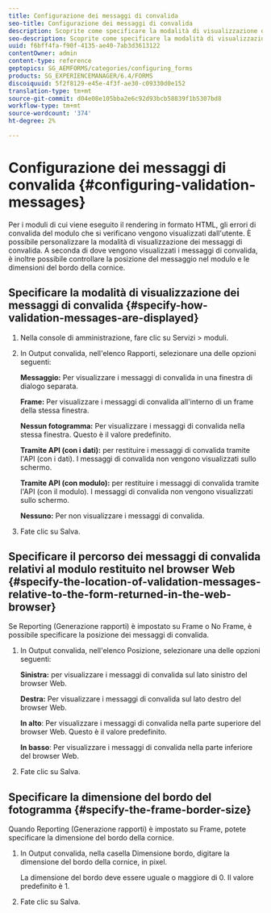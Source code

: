 ```yaml
---
title: Configurazione dei messaggi di convalida
seo-title: Configurazione dei messaggi di convalida
description: Scoprite come specificare la modalità di visualizzazione dei messaggi di convalida e la relativa posizione rispetto al modulo restituito nel browser Web.
seo-description: Scoprite come specificare la modalità di visualizzazione dei messaggi di convalida e la relativa posizione rispetto al modulo restituito nel browser Web.
uuid: f6bff4fa-f90f-4135-ae40-7ab3d3613122
contentOwner: admin
content-type: reference
geptopics: SG_AEMFORMS/categories/configuring_forms
products: SG_EXPERIENCEMANAGER/6.4/FORMS
discoiquuid: 5f2f8129-e45e-4f3f-ae30-c09330d0e152
translation-type: tm+mt
source-git-commit: d04e08e105bba2e6c92d93bcb58839f1b5307bd8
workflow-type: tm+mt
source-wordcount: '374'
ht-degree: 2%

---
```



# Configurazione dei messaggi di convalida {#configuring-validation-messages}

Per i moduli di cui viene eseguito il rendering in formato HTML, gli errori di convalida del modulo che si verificano vengono visualizzati dall&#39;utente. È possibile personalizzare la modalità di visualizzazione dei messaggi di convalida. A seconda di dove vengono visualizzati i messaggi di convalida, è inoltre possibile controllare la posizione del messaggio nel modulo e le dimensioni del bordo della cornice.

## Specificare la modalità di visualizzazione dei messaggi di convalida {#specify-how-validation-messages-are-displayed}

1. Nella console di amministrazione, fare clic su Servizi > moduli.
1. In Output convalida, nell&#39;elenco Rapporti, selezionare una delle opzioni seguenti:

   **Messaggio:** Per visualizzare i messaggi di convalida in una finestra di dialogo separata.

   **Frame:** Per visualizzare i messaggi di convalida all&#39;interno di un frame della stessa finestra.

   **Nessun fotogramma:** Per visualizzare i messaggi di convalida nella stessa finestra. Questo è il valore predefinito.

   **Tramite API (con i dati):** per restituire i messaggi di convalida tramite l&#39;API (con i dati). I messaggi di convalida non vengono visualizzati sullo schermo.

   **Tramite API (con modulo):** per restituire i messaggi di convalida tramite l&#39;API (con il modulo). I messaggi di convalida non vengono visualizzati sullo schermo.

   **Nessuno:** Per non visualizzare i messaggi di convalida.

1. Fate clic su Salva.

## Specificare il percorso dei messaggi di convalida relativi al modulo restituito nel browser Web {#specify-the-location-of-validation-messages-relative-to-the-form-returned-in-the-web-browser}

Se Reporting (Generazione rapporti) è impostato su Frame o No Frame, è possibile specificare la posizione dei messaggi di convalida.

1. In Output convalida, nell&#39;elenco Posizione, selezionare una delle opzioni seguenti:

   **Sinistra:** per visualizzare i messaggi di convalida sul lato sinistro del browser Web.

   **Destra:** Per visualizzare i messaggi di convalida sul lato destro del browser Web.

   **In alto**: Per visualizzare i messaggi di convalida nella parte superiore del browser Web. Questo è il valore predefinito.

   **In basso**: Per visualizzare i messaggi di convalida nella parte inferiore del browser Web.

1. Fate clic su Salva.

## Specificare la dimensione del bordo del fotogramma {#specify-the-frame-border-size}

Quando Reporting (Generazione rapporti) è impostato su Frame, potete specificare la dimensione del bordo della cornice.

1. In Output convalida, nella casella Dimensione bordo, digitare la dimensione del bordo della cornice, in pixel.

   La dimensione del bordo deve essere uguale o maggiore di 0. Il valore predefinito è 1.

1. Fate clic su Salva.

